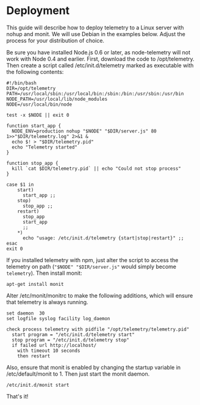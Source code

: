 # Deployment

This guide will describe how to deploy telemetry to a Linux server with nohup and monit. 
We will use Debian in the examples below. Adjust the process for your distribution of choice.

Be sure you have installed Node.js 0.6 or later, as node-telemetry will not work 
with Node 0.4 and earlier. First, download the code to /opt/telemetry. Then create 
a script called /etc/init.d/telemetry marked as executable with the following contents:

	#!/bin/bash
	DIR=/opt/telemetry
	PATH=/usr/local/sbin:/usr/local/bin:/sbin:/bin:/usr/sbin:/usr/bin
	NODE_PATH=/usr/local/lib/node_modules
	NODE=/usr/local/bin/node
	
	test -x $NODE || exit 0
	
	function start_app {
	  NODE_ENV=production nohup "$NODE" "$DIR/server.js" 80 1>>"$DIR/telemetry.log" 2>&1 &
	  echo $! > "$DIR/telemetry.pid"
	  echo "Telemetry started"
	}
	
	function stop_app {
	  kill `cat $DIR/telemetry.pid` || echo "Could not stop process"
	}
	
	case $1 in
	    start)
	      start_app ;;
	    stop)
	      stop_app ;;
	    restart)
	      stop_app
	      start_app
	      ;;
	    *)
	      echo "usage: /etc/init.d/telemetry {start|stop|restart}" ;;
	esac
	exit 0

If you installed telemetry with npm, just alter the script to access the 
telemetry on path (`"$NODE" "$DIR/server.js"` would simply become `telemetry`). 
Then install monit:

	apt-get install monit

Alter /etc/monit/monitrc to make the following additions, which will ensure that 
telemetry is always running.

	set daemon  30
	set logfile syslog facility log_daemon 
	
	check process telemetry with pidfile "/opt/telemetry/telemetry.pid"
	  start program = "/etc/init.d/telemetry start"
	  stop program = "/etc/init.d/telemetry stop"
	  if failed url http://localhost/
	    with timeout 10 seconds
	    then restart

Also, ensure that monit is enabled by changing the startup variable in 
/etc/default/monit to 1. Then just start the monit daemon.

	/etc/init.d/monit start
	
That's it!
